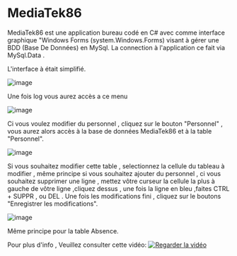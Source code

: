 # MediaTek86


MediaTek86 est une application bureau codé en C# avec comme interface graphique "Windows Forms (system.Windows.Forms) visant à gérer une BDD (Base De Données) en MySql.
La connection à l'application ce fait via MySql.Data .

L'interface à était simplifié.

![image](https://github.com/user-attachments/assets/abe56969-18a9-49b2-98dd-db47fc9228aa)

Une fois log vous aurez accès a ce menu 

![image](https://github.com/user-attachments/assets/1376041a-5ea9-463e-8c51-b56b5a7c352b)

Ci vous voulez modifier du personnel , cliquez sur le bouton "Personnel" , vous aurez alors accès à la base de données MediaTek86 et à la table "Personnel".

![image](https://github.com/user-attachments/assets/012ae7e6-cd26-49ec-addb-fc038c9570e8)

Si vous souhaitez modifier cette table , selectionnez la cellule du tableau à modifier , même principe si vous souhaitez ajouter du personnel , ci vous souhaitez supprimer une ligne , mettez vôtre curseur la cellule la plus à gauche de vôtre ligne ,cliquez dessus , une fois la ligne en bleu ,faites CTRL + SUPPR , ou DEL .
Une fois les modifications fini , cliquez sur le boutons "Enregistrer les modifications".

![image](https://github.com/user-attachments/assets/8a02775f-e5bf-417d-a76b-04ed55f52882)

Même principe pour la table Absence.

Pour plus d'info , Veuillez consulter cette vidéo:
[![Regarder la vidéo](https://img.youtube.com/vi/6klEIqKdjto/maxresdefault.jpg)](https://www.youtube.com/watch?v=6klEIqKdjto)

